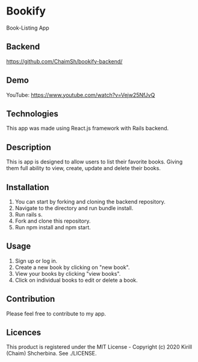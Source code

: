# Bookify
Book-Listing App

## Backend
https://github.com/ChaimSh/bookify-backend/

## Demo
YouTube: https://www.youtube.com/watch?v=Vejw25NfJvQ

## Technologies
This app was made using React.js framework with Rails backend.

## Description
This is app is designed to allow users to list their favorite books. Giving them full ability to view, create, update and delete their books.

## Installation
1. You can start by forking and cloning the backend repository.
2. Navigate to the directory and run bundle install​.
3. Run rails s​.
4. Fork and clone this repository.
5. Run npm install​ and npm start​.

## Usage 
1. Sign up or log in.
2. Create a new book by clicking on "new book".
3. View your books by clicking "view books".
4. Click on individual books to edit or delete a book.

## Contribution
Please feel free to contribute to my app.

## Licences
This product is registered under the MIT License - Copyright (c) 2020 Kirill (Chaim) Shcherbina. See ./LICENSE.
